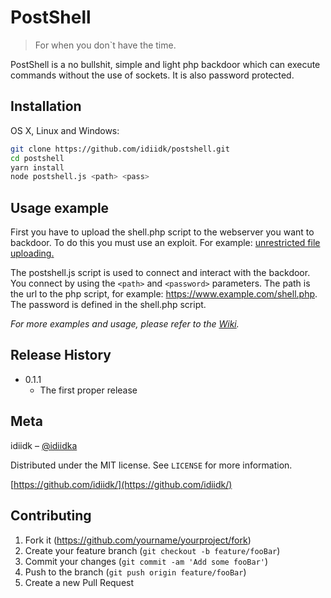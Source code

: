# PostShell
> For when you don`t have the time.

PostShell is a no bullshit, simple and light php backdoor which can execute commands without the use of sockets. It is also password protected.

## Installation

OS X, Linux and Windows:

```sh
git clone https://github.com/idiidk/postshell.git
cd postshell
yarn install
node postshell.js <path> <pass>
```

## Usage example

First you have to upload the shell.php script to the webserver you want to backdoor. To do this you must use an exploit. For example: [unrestricted file uploading.](https://www.owasp.org/index.php/Unrestricted_File_Upload)

The postshell.js script is used to connect and interact with the backdoor. You connect by using the ```<path>``` and ```<password>``` parameters. The path is the url to the php script, for example: https://www.example.com/shell.php. The password is defined in the shell.php script.

_For more examples and usage, please refer to the [Wiki](https://github.com/idiidk/postshell/wiki)._

## Release History

* 0.1.1
    * The first proper release

## Meta

idiidk – [@idiidka](https://twitter.com/idiidka) 

Distributed under the MIT license. See ``LICENSE`` for more information.

[https://github.com/idiidk/](https://github.com/idiidk/)

## Contributing

1. Fork it (<https://github.com/yourname/yourproject/fork>)
2. Create your feature branch (`git checkout -b feature/fooBar`)
3. Commit your changes (`git commit -am 'Add some fooBar'`)
4. Push to the branch (`git push origin feature/fooBar`)
5. Create a new Pull Request
